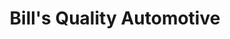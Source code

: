 ---
title: "Bill's Quality Automotive"
url: /portland/bills-quality-automotive/
shop: Autowerkstatt
---